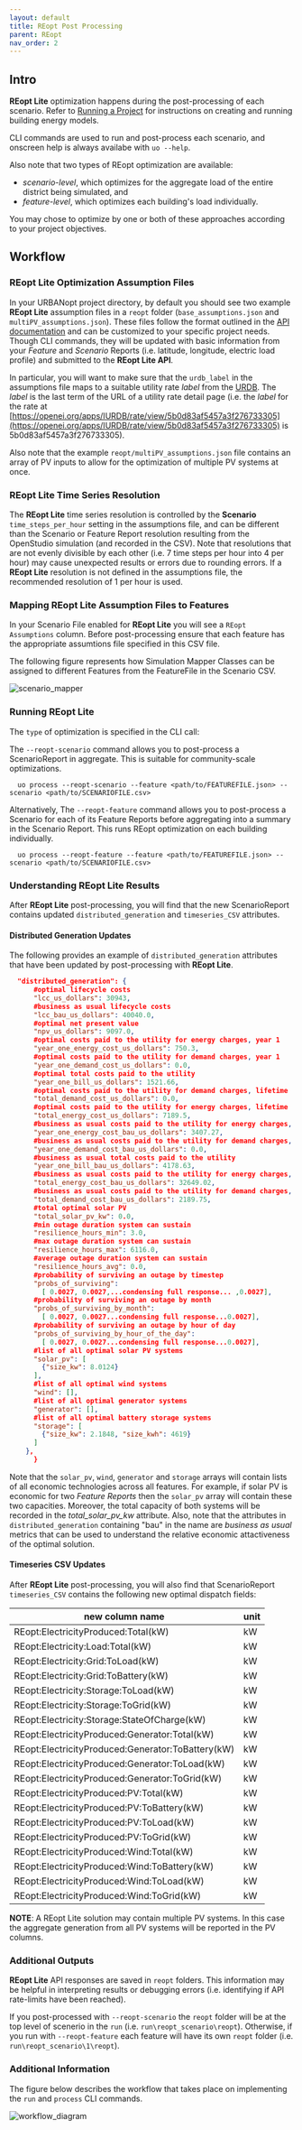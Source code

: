 ```yaml
---
layout: default
title: REopt Post Processing
parent: REopt
nav_order: 2
---
```

## Intro

**REopt Lite** optimization happens during the post-processing of each scenario. Refer to [Running a Project](../usage/run_project.md) for instructions on creating and running building energy models.

CLI commands are used to run and post-process each scenario, and onscreen help is always availabe with `uo --help`.

Also note that two types of REopt optimization are available:
- _scenario-level_, which optimizes for the aggregate load of the entire district being simulated, and
- _feature-level_, which optimizes each building's load individually.

You may chose to optimize by one or both of these approaches according to your project objectives.

## Workflow

### REopt Lite Optimization Assumption Files

In your URBANopt project directory, by default you should see two example **REopt Lite** assumption files in a `reopt` folder (`base_assumptions.json` and `multiPV_assumptions.json`). These files follow the format outlined in the [API documentation](https://developer.nrel.gov/docs/energy-optimization/reopt-v1/) and can be customized to your specific project needs. Though CLI commands, they will be updated with basic information from your _Feature_ and _Scenario_ Reports (i.e. latitude, longitude, electric load profile) and submitted to the **REopt Lite API**.

In particular, you will want to make sure that the `urdb_label` in the assumptions file maps to a suitable utility rate _label_ from the [URDB](https://openei.org/apps/IURDB/). The _label_ is the last term of the URL of a utility rate detail page (i.e. the _label_ for the rate at [https://openei.org/apps/IURDB/rate/view/5b0d83af5457a3f276733305](https://openei.org/apps/IURDB/rate/view/5b0d83af5457a3f276733305) is 5b0d83af5457a3f276733305).

Also note that the example `reopt/multiPV_assumptions.json` file contains an array of PV inputs to allow for the optimization of multiple PV systems at once.

### REopt Lite Time Series Resolution

The **REopt Lite** time series resolution is controlled by the **Scenario** `time_steps_per_hour` setting in the assumptions file, and can be different than the Scenario or Feature Report resolution resulting from the OpenStudio simulation (and recorded in the CSV). Note that resolutions that are not evenly divisible by each other (i.e. 7 time steps per hour into 4 per hour) may cause unexpected results or errors due to rounding errors. If a **REopt Lite** resolution is not defined in the assumptions file, the recommended resolution of 1 per hour is used.

### Mapping REopt Lite Assumption Files to Features

In your Scenario File enabled for **REopt Lite** you will see a `REopt Assumptions` column. Before post-processing ensure that each feature has the appropriate assumtions file specified in this CSV file.

The following figure represents how Simulation Mapper Classes can be assigned to different Features from the FeatureFile in the Scenario CSV.

![scenario_mapper](../doc_files/reopt-scenario-mapper.png)


### Running REopt Lite

The `type` of optimization is specified in the CLI call:

The `--reopt-scenario` command allows you to post-process a ScenarioReport in aggregate. This is suitable for community-scale optimizations.

```terminal
  uo process --reopt-scenario --feature <path/to/FEATUREFILE.json> --scenario <path/to/SCENARIOFILE.csv>
```

Alternatively, The `--reopt-feature` command allows you to post-process a Scenario for each of its Feature Reports before aggregating into a summary in the Scenario Report. This runs REopt optimization on each building individually.

```terminal
  uo process --reopt-feature --feature <path/to/FEATUREFILE.json> --scenario <path/to/SCENARIOFILE.csv>
```

### Understanding REopt Lite Results

After **REopt Lite** post-processing, you will find that the new ScenarioReport contains updated `distributed_generation` and `timeseries_CSV` attributes.

#### Distributed Generation Updates

The following provides an example of `distributed_generation` attributes that have been updated by post-processing with **REopt Lite**.

```json
  "distributed_generation": {
      #optimal lifecycle costs
      "lcc_us_dollars": 30943,
      #business as usual lifecycle costs
      "lcc_bau_us_dollars": 40040.0,
      #optimal net present value
      "npv_us_dollars": 9097.0,
      #optimal costs paid to the utility for energy charges, year 1
      "year_one_energy_cost_us_dollars": 750.3,
      #optimal costs paid to the utility for demand charges, year 1
      "year_one_demand_cost_us_dollars": 0.0,
      #optimal total costs paid to the utility
      "year_one_bill_us_dollars": 1521.66,
      #optimal costs paid to the utility for demand charges, lifetime
      "total_demand_cost_us_dollars": 0.0,
      #optimal costs paid to the utility for energy charges, lifetime
      "total_energy_cost_us_dollars": 7189.5,
      #business as usual costs paid to the utility for energy charges, year 1
      "year_one_energy_cost_bau_us_dollars": 3407.27,
      #business as usual costs paid to the utility for demand charges, year 1
      "year_one_demand_cost_bau_us_dollars": 0.0,
      #business as usual total costs paid to the utility
      "year_one_bill_bau_us_dollars": 4178.63,
      #business as usual costs paid to the utility for energy charges, lifetime
      "total_energy_cost_bau_us_dollars": 32649.02,
      #business as usual costs paid to the utility for demand charges, lifetime
      "total_demand_cost_bau_us_dollars": 2189.75,
      #total optimal solar PV
      "total_solar_pv_kw": 0.0,
      #min outage duration system can sustain
      "resilience_hours_min": 3.0,
      #max outage duration system can sustain
      "resilience_hours_max": 6116.0,
      #average outage duration system can sustain
      "resilience_hours_avg": 0.0,
      #probability of surviving an outage by timestep
      "probs_of_surviving":
        [ 0.0027, 0.0027,...condensing full response... ,0.0027],
      #probability of surviving an outage by month
      "probs_of_surviving_by_month":
        [ 0.0027, 0.0027...condensing full response...0.0027],
      #probability of surviving an outage by hour of day
      "probs_of_surviving_by_hour_of_the_day":
        [ 0.0027, 0.0027...condensing full response...0.0027],
      #list of all optimal solar PV systems
      "solar_pv": [
        {"size_kw": 8.0124}
      ],
      #list of all optimal wind systems
      "wind": [],
      #list of all optimal generator systems
      "generator": [],
      #list of all optimal battery storage systems
      "storage": [
        {"size_kw": 2.1848, "size_kwh": 4619}
      ]
    },
      }
```

Note that the `solar_pv`, `wind`, `generator` and `storage` arrays will contain lists of all economic technologies across all features. For example, if solar PV is economic for two _Feature Reports_ then the `solar_pv` array will contain these two capacities. Moreover, the total capacity of both systems will be recorded in the _total_solar_pv_kw_ attribute. Also, note that the attributes in `distributed_generation` containing "bau" in the name are _business as usual_ metrics that can be used to understand the relative economic attactiveness of the optimal solution.

#### Timeseries CSV Updates

After **REopt Lite** post-processing, you will also find that ScenarioReport `timeseries_CSV` contains the following new optimal dispatch fields:

|            new column name                        |  unit  |
| --------------------------------------------------| ------ |
| REopt:ElectricityProduced:Total(kW)               | kW     |
| REopt:Electricity:Load:Total(kW)                  | kW     |
| REopt:Electricity:Grid:ToLoad(kW)                 | kW     |
| REopt:Electricity:Grid:ToBattery(kW)              | kW     |
| REopt:Electricity:Storage:ToLoad(kW)              | kW     |
| REopt:Electricity:Storage:ToGrid(kW)              | kW     |
| REopt:Electricity:Storage:StateOfCharge(kW)       | kW     |
| REopt:ElectricityProduced:Generator:Total(kW)     | kW     |
| REopt:ElectricityProduced:Generator:ToBattery(kW) | kW     |
| REopt:ElectricityProduced:Generator:ToLoad(kW)    | kW     |
| REopt:ElectricityProduced:Generator:ToGrid(kW)    | kW     |
| REopt:ElectricityProduced:PV:Total(kW)            | kW     |
| REopt:ElectricityProduced:PV:ToBattery(kW)        | kW     |
| REopt:ElectricityProduced:PV:ToLoad(kW)           | kW     |
| REopt:ElectricityProduced:PV:ToGrid(kW)           | kW     |
| REopt:ElectricityProduced:Wind:Total(kW)          | kW     |
| REopt:ElectricityProduced:Wind:ToBattery(kW)      | kW     |
| REopt:ElectricityProduced:Wind:ToLoad(kW)         | kW     |
| REopt:ElectricityProduced:Wind:ToGrid(kW)         | kW     |

**NOTE**: A REopt Lite solution may contain multiple PV systems. In this case the aggregate generation from all PV systems will be reported in the PV columns.


### Additional Outputs

**REopt Lite** API responses are saved in `reopt` folders. This information may be helpful in interpreting results or debugging errors (i.e. identifying if API rate-limits have been reached).

If you post-processed with `--reopt-scenario` the `reopt` folder will be at the top level of scenerio in the `run` (i.e. `run\reopt_scenario\reopt`). Otherwise, if you run with `--reopt-feature` each feature will have its own `reopt` folder (i.e. `run\reopt_scenario\1\reopt`).

### Additional Information

The figure below describes the workflow that takes place on implementing the `run` and `process` CLI commands.

![workflow_diagram](../doc_files/CLI_reopt.jpg)
